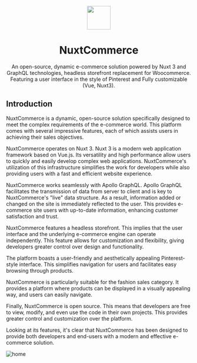 <p align="center">
  <img width="64" align="center" src="https://github.com/zackha/nuxtcommerce/assets/79358543/d452b687-82b0-4b12-8a63-f7823073a4a8">
</p>
<h1 align="center">
  NuxtCommerce
</h1>
<p align="center">
  An open-source, dynamic e-commerce solution powered by Nuxt 3 and GraphQL technologies, headless storefront replacement for Woocommerce. Featuring a user interface in the style of Pinterest and Fully customizable (Vue, Nuxt3).
</p>

## Introduction

NuxtCommerce is a dynamic, open-source solution specifically designed to meet the complex requirements of the e-commerce world. This platform comes with several impressive features, each of which assists users in achieving their sales objectives.

NuxtCommerce operates on Nuxt 3. Nuxt 3 is a modern web application framework based on Vue.js. Its versatility and high performance allow users to quickly and easily develop complex web applications. NuxtCommerce's utilization of this infrastructure simplifies the work for developers while also providing users with a fast and efficient website experience.

NuxtCommerce works seamlessly with Apollo GraphQL. Apollo GraphQL facilitates the transmission of data from server to client and is key to NuxtCommerce's "live" data structure. As a result, information added or changed on the site is immediately reflected to the user. This provides e-commerce site users with up-to-date information, enhancing customer satisfaction and trust.

NuxtCommerce features a headless storefront. This implies that the user interface and the underlying e-commerce engine can operate independently. This feature allows for customization and flexibility, giving developers greater control over design and functionality.

The platform boasts a user-friendly and aesthetically appealing Pinterest-style interface. This simplifies navigation for users and facilitates easy browsing through products.

NuxtCommerce is particularly suitable for the fashion sales category. It provides a platform where products can be displayed in a visually appealing way, and users can easily navigate.

Finally, NuxtCommerce is open source. This means that developers are free to view, modify, and even use the code in their own projects. This provides greater control and customization over the platform.

Looking at its features, it's clear that NuxtCommerce has been designed to provide both developers and end-users with a modern and effective e-commerce solution.

<picture>
  <img alt="home" src="https://github.com/zackha/nuxtcommerce/assets/79358543/2882c480-283c-46f9-8f37-e2ae79700637">
</picture>
